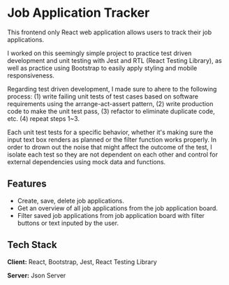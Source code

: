 
# Job Application Tracker

This frontend only React web application allows users to track their job applications.

I worked on this seemingly simple project to practice test driven development and unit testing with Jest 
and RTL (React Testing Library), as well as practice using Bootstrap to easily apply styling and mobile responsiveness.

Regarding test driven development, I made sure to ahere to the following process: 
(1) write failing unit tests of test cases based on software requirements
using the arrange-act-assert pattern, (2) write production code to make the unit test pass, (3) refactor to eliminate duplicate code, etc. (4) repeat steps 1~3.

Each unit test tests for a specific behavior, whether it's making sure the input 
text box renders as planned or the filter function works properly. In order to drown 
out the noise that might affect the outcome of the test, I isolate each test so they are 
not dependent on each other and control for external dependencies using mock data and 
functions. 






## Features

- Create, save, delete job applications.
- Get an overview of all job applications from the job application board. 
- Filter saved job applications from job application board with filter buttons or text inputed by the user.


## Tech Stack

**Client:** React, Bootstrap, Jest, React Testing Library

**Server:** Json Server

